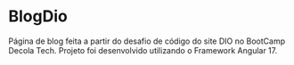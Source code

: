# BlogDio

Página de blog feita a partir do desafio de código do site DIO no BootCamp Decola Tech. Projeto foi desenvolvido utilizando o Framework Angular 17.
